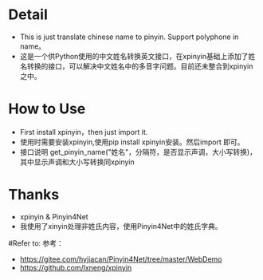 # Detail
* This is just translate chinese name to pinyin. Support  polyphone in name。
* 这是一个供Python使用的中文姓名转换英文接口，在xpinyin基础上添加了姓名转换的接口，可以解决中文姓名中的多音字问题。目前还未整合到xpinyin之中。

# How to Use
* First install xpinyin，then just import it.
* 使用时需要安装xpinyin,使用pip install xpinyin安装。然后import 即可。
* 接口说明 get_pinyin_name("姓名"，分隔符，是否显示声调，大小写转换)，其中显示声调和大小写转换同xpinyin

# Thanks
* xpinyin & Pinyin4Net
* 我使用了xinyin处理非姓氏内容，使用Pinyin4Net中的姓氏字典。

#Refer to:
参考：
* https://gitee.com/hyjiacan/Pinyin4Net/tree/master/WebDemo
* https://github.com/lxneng/xpinyin
